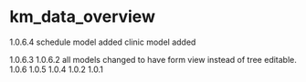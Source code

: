 # km_data_overview
1.0.6.4
    schedule model added
    clinic model added

1.0.6.3
1.0.6.2
    all models changed to have form view instead of tree editable.
1.0.6
1.0.5
1.0.4
1.0.2
1.0.1